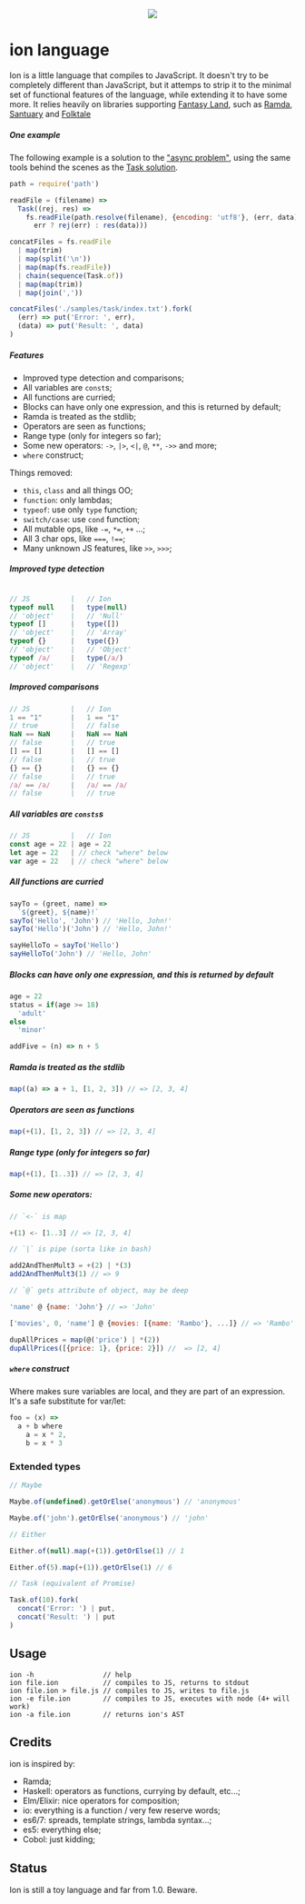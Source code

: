 <p align="center">
 <img src="logo.png" />

# ion language

Ion is a little language that compiles to JavaScript. It doesn't try to be
completely different than JavaScript, but it attemps to strip it to the minimal
set of functional features of the language, while extending it to have some
more. It relies heavily on libraries supporting
[Fantasy Land](https://github.com/fantasyland/fantasy-land), such as
[Ramda](https://github.com/ramda/ramda),
[Santuary](https://github.com/sanctuary-js/sanctuary) and
[Folktale](https://github.com/folktale/)

##### One example

The following example is a solution to the
["async problem"](https://github.com/plaid/async-problem), using the same tools
behind the scenes as the
[Task solution](https://github.com/plaid/async-problem/blob/master/tasks.js).

```js
path = require('path')

readFile = (filename) =>
  Task((rej, res) =>
    fs.readFile(path.resolve(filename), {encoding: 'utf8'}, (err, data) =>
      err ? rej(err) : res(data)))

concatFiles = fs.readFile
  | map(trim)
  | map(split('\n'))
  | map(map(fs.readFile))
  | chain(sequence(Task.of))
  | map(map(trim))
  | map(join(','))

concatFiles('./samples/task/index.txt').fork(
  (err) => put('Error: ', err),
  (data) => put('Result: ', data)
)
```

##### Features

- Improved type detection and comparisons;
- All variables are `const`s;
- All functions are curried;
- Blocks can have only one expression, and this is returned by default;
- Ramda is treated as the stdlib;
- Operators are seen as functions;
- Range type (only for integers so far);
- Some new operators: `->`, `|>`, `<|`, `@`, `**`, `->>` and more;
- `where` construct;

Things removed:

- `this`, `class` and all things OO;
- `function`: only lambdas;
- `typeof`: use only `type` function;
- `switch/case`: use `cond` function;
- All mutable ops, like `-=`, `*=`, `++` ...;
- All 3 char ops, like `===`, `!==`;
- Many unknown JS features, like `>>`, `>>>`;


##### Improved type detection
```js

// JS          |   // Ion
typeof null    |   type(null)
// 'object'    |   // 'Null'
typeof []      |   type([])
// 'object'    |   // 'Array'
typeof {}      |   type({})
// 'object'    |   // 'Object'
typeof /a/     |   type(/a/)
// 'object'    |   // 'Regexp'
```
##### Improved comparisons
```js
// JS          |   // Ion
1 == "1"       |   1 == "1"
// true        |   // false
NaN == NaN     |   NaN == NaN
// false       |   // true
[] == []       |   [] == []
// false       |   // true
{} == {}       |   {} == {}
// false       |   // true
/a/ == /a/     |   /a/ == /a/
// false       |   // true
```
##### All variables are `consts`s
```js
// JS          |   // Ion
const age = 22 | age = 22
let age = 22   | // check "where" below
var age = 22   | // check "where" below
```
##### All functions are curried
```js
sayTo = (greet, name) =>
  `${greet}, ${name}!`
sayTo('Hello', 'John') // 'Hello, John!'
sayTo('Hello')('John') // 'Hello, John!'

sayHelloTo = sayTo('Hello')
sayHelloTo('John') // 'Hello, John'
```
##### Blocks can have only one expression, and this is returned by default
```js
age = 22
status = if(age >= 18)
  'adult'
else
  'minor'

addFive = (n) => n + 5  
```
##### Ramda is treated as the stdlib
```js
map((a) => a + 1, [1, 2, 3]) // => [2, 3, 4]
```
##### Operators are seen as functions
```js
map(+(1), [1, 2, 3]) // => [2, 3, 4]
```
##### Range type (only for integers so far)
```js
map(+(1), [1..3]) // => [2, 3, 4]
```
##### Some new operators:
```js
// `<-` is map

+(1) <- [1..3] // => [2, 3, 4]

// `|` is pipe (sorta like in bash)

add2AndThenMult3 = +(2) | *(3)
add2AndThenMult3(1) // => 9

// `@` gets attribute of object, may be deep

'name' @ {name: 'John'} // => 'John'

['movies', 0, 'name'] @ {movies: [{name: 'Rambo'}, ...]} // => 'Rambo'

dupAllPrices = map(@('price') | *(2))
dupAllPrices([{price: 1}, {price: 2}]) //  => [2, 4]
```
##### `where` construct
Where makes sure variables are local, and they are part of an expression.
It's a safe substitute for var/let:
```js
foo = (x) =>
  a + b where
    a = x * 2,
    b = x * 3
```

### Extended types

```js
// Maybe

Maybe.of(undefined).getOrElse('anonymous') // 'anonymous'

Maybe.of('john').getOrElse('anonymous') // 'john'

// Either

Either.of(null).map(+(1)).getOrElse(1) // 1

Either.of(5).map(+(1)).getOrElse(1) // 6

// Task (equivalent of Promise)

Task.of(10).fork(
  concat('Error: ') | put,
  concat('Result: ') | put
)

```

## Usage

```
ion -h                 // help
ion file.ion           // compiles to JS, returns to stdout
ion file.ion > file.js // compiles to JS, writes to file.js
ion -e file.ion        // compiles to JS, executes with node (4+ will work)
ion -a file.ion        // returns ion's AST
```

## Credits

ion is inspired by:

- Ramda;
- Haskell: operators as functions, currying by default, etc...;
- Elm/Elixir: nice operators for composition;
- io: everything is a function / very few reserve words;
- es6/7: spreads, template strings, lambda syntax...;
- es5: everything else;
- Cobol: just kidding;

## Status

Ion is still a toy language and far from 1.0. Beware.
